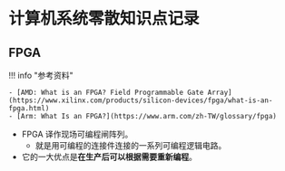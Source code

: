 # 计算机系统零散知识点记录

## FPGA

<!-- prettier-ignore-start -->
!!! info "参考资料"
    
    - [AMD: What is an FPGA? Field Programmable Gate Array](https://www.xilinx.com/products/silicon-devices/fpga/what-is-an-fpga.html)
    - [Arm: What Is an FPGA?](https://www.arm.com/zh-TW/glossary/fpga)
<!-- prettier-ignore-end -->

- FPGA 译作现场可编程闸阵列。
    - 就是用可编程的连接件连接的一系列可编程逻辑电路。
- 它的一大优点是**在生产后可以根据需要重新编程**。
